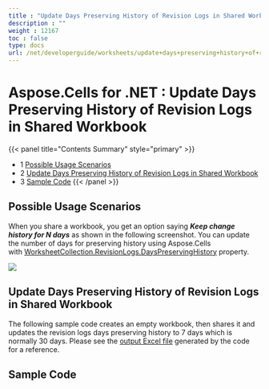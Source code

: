 ```yaml
---
title : "Update Days Preserving History of Revision Logs in Shared Workbook" 
description : "" 
weight : 12167 
toc : false
type: docs
url: /net/developerguide/worksheets/update+days+preserving+history+of+revision+logs+in+shared+workbook/
---
```


# Aspose.Cells for .NET : Update Days Preserving History of Revision Logs in Shared Workbook


{{< panel title="Contents Summary" style="primary" >}}
*   1 [Possible Usage Scenarios](#possible-usage-scenarios)
*   2 [Update Days Preserving History of Revision Logs in Shared Workbook](#update-days-preserving-history-of-revision-logs-in-shared-workbook)
*   3 [Sample Code](#sample-code)
{{< /panel >}}
 

## Possible Usage Scenarios

When you share a workbook, you get an option saying ***Keep change history for N days*** as shown in the following screenshot. You can update the number of days for preserving history using Aspose.Cells with [WorksheetCollection.RevisionLogs.DaysPreservingHistory](https://apireference.aspose.com/net/cells/aspose.cells.revisions/revisionlogcollection/properties/dayspreservinghistory) property.

![](https://docs2.aspose.com/cells/net/attachments/60229070/60489772.png)

## Update Days Preserving History of Revision Logs in Shared Workbook

The following sample code creates an empty workbook, then shares it and updates the revision logs days preserving history to 7 days which is normally 30 days. Please see the [output Excel file](https://docs2.aspose.com/cells/net/attachments/60229070/60489773.xlsx) generated by the code for a reference.

## Sample Code

